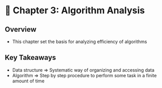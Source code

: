 # 📖 Chapter 3: Algorithm Analysis

## Overview

- This chapter set the basis for analyzing efficiency of algorithms

## Key Takeaways

- Data structure => Systematic way of organizing and accessing data
- Algorithm => Step by step procedure to perform some task in a finite amount of time
